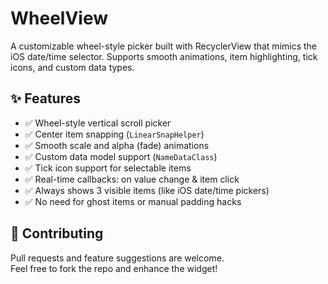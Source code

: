 # WheelView
A customizable wheel-style picker built with RecyclerView that mimics the iOS date/time selector. Supports smooth animations, item highlighting, tick icons, and custom data types.

## ✨ Features

<ul>
  <li>✅ Wheel-style vertical scroll picker</li>
  <li>✅ Center item snapping (<code>LinearSnapHelper</code>)</li>
  <li>✅ Smooth scale and alpha (fade) animations</li>
  <li>✅ Custom data model support (<code>NameDataClass</code>)</li>
  <li>✅ Tick icon support for selectable items</li>
  <li>✅ Real-time callbacks: on value change & item click</li>
  <li>✅ Always shows 3 visible items (like iOS date/time pickers)</li>
  <li>✅ No need for ghost items or manual padding hacks</li>
</ul>

## 🚀 Contributing
Pull requests and feature suggestions are welcome.<br>
Feel free to fork the repo and enhance the widget!

<br>

